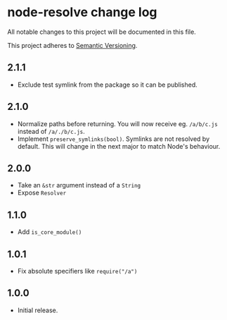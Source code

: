 # node-resolve change log

All notable changes to this project will be documented in this file.

This project adheres to [Semantic Versioning](http://semver.org/).

## 2.1.1
* Exclude test symlink from the package so it can be published.

## 2.1.0
* Normalize paths before returning. You will now receive eg. `/a/b/c.js` instead
  of `/a/./b/c.js`.
* Implement `preserve_symlinks(bool)`. Symlinks are not resolved by default.
  This will change in the next major to match Node's behaviour.

## 2.0.0
* Take an `&str` argument instead of a `String`
* Expose `Resolver`

## 1.1.0
* Add `is_core_module()`

## 1.0.1
* Fix absolute specifiers like `require("/a")`

## 1.0.0
* Initial release.
